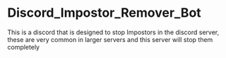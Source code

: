# Discord_Impostor_Remover_Bot
This is a discord that is designed to stop Impostors in the discord server, these are very common in larger servers and this server will stop them completely
